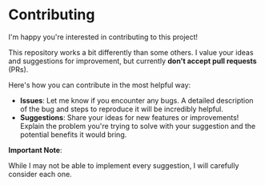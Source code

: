 # Contributing

I'm happy you're interested in contributing to this project!

This repository works a bit differently than some others. I value your ideas and suggestions for improvement, but  currently **don't accept pull requests** (PRs).

Here's how you can contribute in the most helpful way:

- **Issues**: Let me know if you encounter any bugs. A detailed description of the bug and steps to reproduce it will be incredibly helpful.
- **Suggestions**: Share your ideas for new features or improvements! Explain the problem you're trying to solve with your suggestion and the potential benefits it would bring.

**Important Note**:

While I may not be able to implement every suggestion, I will carefully consider each one.
